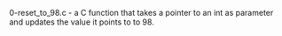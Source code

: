 0-reset_to_98.c - a C function that takes a pointer to an int as parameter and updates the value it points to to 98.
